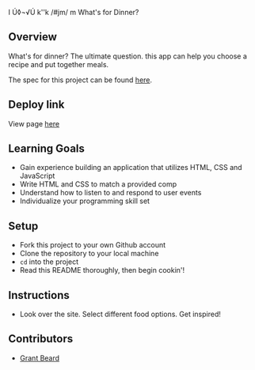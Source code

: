 I Ú◊¬√Ú k''k /#jm/ m What's for Dinner?

## Overview

What's for dinner? The ultimate question. this app can help you choose a recipe and put together meals.

The spec for this project can be found [here](https://frontend.turing.io/projects/module-1/dinner.html).

## Deploy link

View page [here](https://grantbeard.github.io/whats-for-dinner/)

## Learning Goals

- Gain experience building an application that utilizes HTML, CSS and JavaScript
- Write HTML and CSS to match a provided comp
- Understand how to listen to and respond to user events
- Individualize your programming skill set

## Setup

- Fork this project to your own Github account
- Clone the repository to your local machine
- `cd` into the project
- Read this README thoroughly, then begin cookin'!

## Instructions

- Look over the site. Select different food options. Get inspired!

## Contributors

- [Grant Beard](https://github.com/GrantXBeard)
